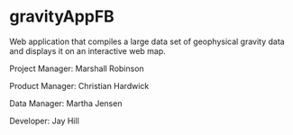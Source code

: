 # gravityAppFB

Web application that compiles a large data set of geophysical gravity data and displays it on an interactive web map.

Project Manager: 
Marshall Robinson

Product Manager:
Christian Hardwick

Data Manager:
Martha Jensen

Developer:
Jay Hill
